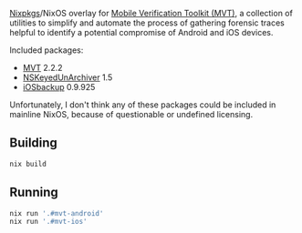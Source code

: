 [Nixpkgs](https://github.com/NixOS/nixpkgs)/NixOS overlay for [Mobile
Verification Toolkit (MVT)](https://mvt.re/), a collection of utilities to
simplify and automate the process of gathering forensic traces helpful to
identify a potential compromise of Android and iOS devices.

Included packages:

- [MVT](https://pypi.org/project/mvt/) 2.2.2
- [NSKeyedUnArchiver](https://pypi.org/project/NSKeyedUnArchiver/) 1.5
- [iOSbackup](https://pypi.org/project/iOSbackup/) 0.9.925

Unfortunately, I don't think any of these packages could be included in mainline
NixOS, because of questionable or undefined licensing.

## Building

```bash
nix build
```

## Running

```bash
nix run '.#mvt-android'
nix run '.#mvt-ios'
```

